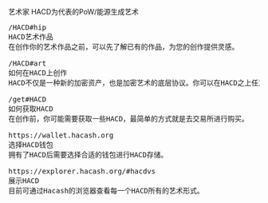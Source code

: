艺术家
HACD为代表的PoW/能源生成艺术



<pre class="nav">
/HACD#hip
HACD艺术作品
在创作你的艺术作品之前，可以先了解已有的作品，为您的创作提供灵感。
  
/HACD#art
如何在HACD上创作
HACD不仅是一种新的加密资产，也是加密艺术的底层协议。你可以在HACD之上任意创作你的艺术作品。

/get#HACD
如何获取HACD
在创作前，你可能需要获取一些HACD，最简单的方式就是去交易所进行购买。

https://wallet.hacash.org
选择HACD钱包
拥有了HACD后需要选择合适的钱包进行HACD存储。

https://explorer.hacash.org/#hacdvs
展示HACD
目前可通过Hacash的浏览器查看每一个HACD所有的艺术形式。 
  
</pre>
